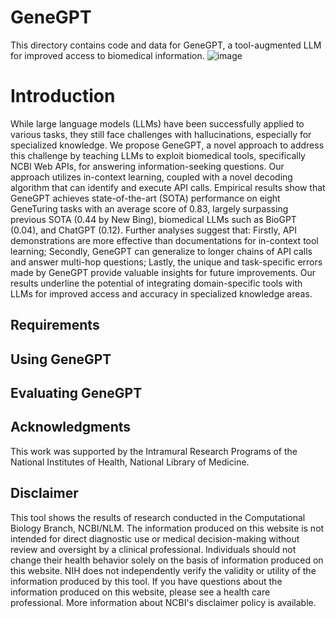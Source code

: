 # GeneGPT

This directory contains code and data for GeneGPT, a tool-augmented LLM for improved access to biomedical information. 
![image](https://github.com/ncbi/GeneGPT/assets/32558774/c7b894eb-5ce3-4aa3-adee-01f6c2801c46)

# Introduction

While large language models (LLMs) have been successfully applied to various tasks, they still face challenges with hallucinations, especially for specialized knowledge. We propose GeneGPT, a novel approach to address this challenge by teaching LLMs to exploit biomedical tools, specifically NCBI Web APIs, for answering information-seeking questions. Our approach utilizes in-context learning, coupled with a novel decoding algorithm that can identify and execute API calls. Empirical results show that GeneGPT achieves state-of-the-art (SOTA) performance on eight GeneTuring tasks with an average score of 0.83, largely surpassing previous SOTA (0.44 by New Bing), biomedical LLMs such as BioGPT (0.04), and ChatGPT (0.12). Further analyses suggest that: Firstly, API demonstrations are more effective than documentations for in-context tool learning; Secondly, GeneGPT can generalize to longer chains of API calls and answer multi-hop questions; Lastly, the unique and task-specific errors made by GeneGPT provide valuable insights for future improvements. Our results underline the potential of integrating domain-specific tools with LLMs for improved access and accuracy in specialized knowledge areas.

## Requirements



## Using GeneGPT



## Evaluating GeneGPT



## Acknowledgments

This work was supported by the Intramural Research Programs of the National Institutes of Health, National Library of Medicine.

## Disclaimer

This tool shows the results of research conducted in the Computational Biology Branch, NCBI/NLM. The information produced on this website is not intended for direct diagnostic use or medical decision-making without review and oversight by a clinical professional. Individuals should not change their health behavior solely on the basis of information produced on this website. NIH does not independently verify the validity or utility of the information produced by this tool. If you have questions about the information produced on this website, please see a health care professional. More information about NCBI's disclaimer policy is available.
